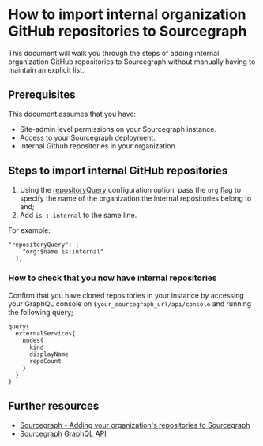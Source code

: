 # How to import internal organization GitHub repositories to Sourcegraph

This document will walk you through the steps of adding internal organization GitHub repositories to Sourcegraph without manually having to maintain an explicit list.

## Prerequisites

This document assumes that you have:

* Site-admin level permissions on your Sourcegraph instance.
* Access to your Sourcegraph deployment.
* Internal Github repositories in your organization.

## Steps to import internal GitHub repositories
1. Using the [repositoryQuery](https://docs.sourcegraph.com/admin/external_service/github#repositoryQuery) configuration option, pass the `org` flag to specify the name of the organization the internal repositories belong to and;
2. Add `is : internal` to the same line.

For example:

```  
"repositoryQuery": [
    "org:$name is:internal"
  ],
```

### How to check that you now have internal repositories
Confirm that you have cloned repositories in your instance by accessing your GraphQL console on `$your_sourcegraph_url/api/console` and running the following query;

```
query{
  externalServices{
    nodes{
      kind
      displayName
      repoCount
    }
  }
}
```
## Further resources

* [Sourcegraph - Adding your organization's repositories to Sourcegraph](https://docs.sourcegraph.com/cloud/organizations/adding_your_org_repos_to_cloud)
* [Sourcegraph GraphQL API](https://docs.sourcegraph.com/api/graphql)

